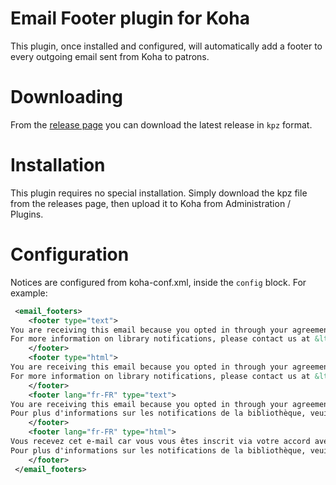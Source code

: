 # Email Footer plugin for Koha

This plugin, once installed and configured, will automatically add a footer to every outgoing email sent from Koha to patrons.

# Downloading

From the [release page](https://github.com/bywatersolutions/koha-plugin-email-footer/releases) you can download the latest release in `kpz` format.

# Installation

This plugin requires no special installation. Simply download the kpz file from the releases page, then upload it to Koha from Administration / Plugins.

# Configuration

Notices are configured from koha-conf.xml, inside the `config` block. For example:
```xml
 <email_footers>
    <footer type="text">
You are receiving this email because you opted in through your agreement with the library.
For more information on library notifications, please contact us at &lt;phone number&gt;.
    </footer>
    <footer type="html">
You are receiving this email because you opted in through your agreement with the library.
For more information on library notifications, please contact us at &lt;phone number&gt;.
    </footer>
    <footer lang="fr-FR" type="text">
You are receiving this email because you opted in through your agreement with the library.
Pour plus d'informations sur les notifications de la bibliothèque, veuillez nous contacter au &lt;phone number&gt;.
    </footer>
    <footer lang="fr-FR" type="html">
Vous recevez cet e-mail car vous vous êtes inscrit via votre accord avec la bibliothèque.
Pour plus d'informations sur les notifications de la bibliothèque, veuillez nous contacter au &lt;phone number&gt;.
    </footer>
 </email_footers>
```
